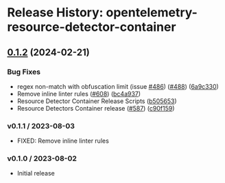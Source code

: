 # Release History: opentelemetry-resource-detector-container

## [0.1.2](https://github.com/yoheyk/opentelemetry-ruby-contrib/compare/opentelemetry-resource-detector-container-v0.1.1...opentelemetry-resource-detector-container/v0.1.2) (2024-02-21)


### Bug Fixes

* regex non-match with obfuscation limit (issue [#486](https://github.com/yoheyk/opentelemetry-ruby-contrib/issues/486)) ([#488](https://github.com/yoheyk/opentelemetry-ruby-contrib/issues/488)) ([6a9c330](https://github.com/yoheyk/opentelemetry-ruby-contrib/commit/6a9c33088c6c9f39b2bc30247a3ed825553c07d4))
* Remove inline linter rules ([#608](https://github.com/yoheyk/opentelemetry-ruby-contrib/issues/608)) ([bc4a937](https://github.com/yoheyk/opentelemetry-ruby-contrib/commit/bc4a937ed2a0d1898f0f19ae45a2b3a0ef9a067c))
* Resource Detector Container Release Scripts ([b505653](https://github.com/yoheyk/opentelemetry-ruby-contrib/commit/b505653eae67de8d6446049810be344e8118318b))
* Resource Detectors Container release ([#587](https://github.com/yoheyk/opentelemetry-ruby-contrib/issues/587)) ([c90f159](https://github.com/yoheyk/opentelemetry-ruby-contrib/commit/c90f15911e97642617ddafaf6d502a11ea2c842a))

### v0.1.1 / 2023-08-03

* FIXED: Remove inline linter rules

### v0.1.0 / 2023-08-02

* Initial release
